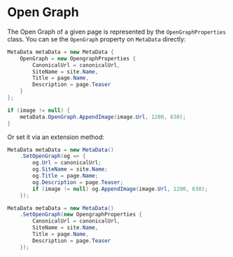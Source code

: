 # Open Graph

The Open Graph of a given page is represented by the `OpenGraphProperties` class. You can se the `OpenGraph` property on `MetaData` directly:

```csharp
MetaData metaData = new MetaData {
    OpenGraph = new OpengraphProperties {
        CanonicalUrl = canonicalUrl,
        SiteName = site.Name,
        Title = page.Name,
        Description = page.Teaser
    }
};

if (image != null) {
    metaData.OpenGraph.AppendImage(image.Url, 1200, 630);
}
```

Or set it via an extension method:

```csharp
MetaData metaData = new MetaData()
    .SetOpenGraph(og => {
        og.Url = canonicalUrl;
        og.SiteName = site.Name;
        og.Title = page.Name;
        og.Description = page.Teaser;
        if (image != null) og.AppendImage(image.Url, 1200, 630);
    });
```

```csharp
MetaData metaData = new MetaData()
    .SetOpenGraph(new OpengraphProperties {
        CanonicalUrl = canonicalUrl,
        SiteName = site.Name,
        Title = page.Name,
        Description = page.Teaser
    });
```